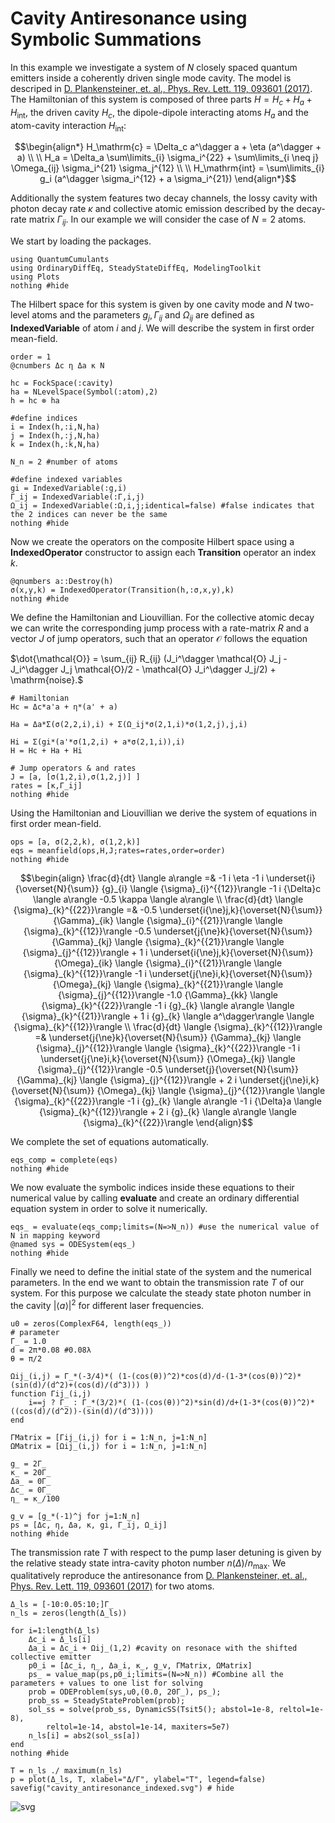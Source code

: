 # Cavity Antiresonance using Symbolic Summations

In this example we investigate a system of $N$ closely spaced quantum emitters inside a coherently driven single mode cavity. The model is descriped in [D. Plankensteiner, et. al., Phys. Rev. Lett. 119, 093601 (2017)](https://journals.aps.org/prl/abstract/10.1103/PhysRevLett.119.093601).
The Hamiltonian of this system is composed of three parts $H = H_c + H_a + H_{\mathrm{int}}$, the driven cavity $H_c$, the dipole-dipole interacting atoms $H_a$ and the atom-cavity interaction $H_\mathrm{int}$:

```math
\begin{align*}
H_\mathrm{c} = \Delta_c a^\dagger a + \eta (a^\dagger + a) \\
\\
H_a = \Delta_a \sum\limits_{i} \sigma_i^{22} + \sum\limits_{i \neq j} \Omega_{ij} \sigma_i^{21} \sigma_j^{12} \\
\\
H_\mathrm{int} = \sum\limits_{i} g_i (a^\dagger \sigma_i^{12} + a \sigma_i^{21})
\end{align*}
```

Additionally the system features two decay channels, the lossy cavity with photon decay rate $\kappa$ and collective atomic emission described by the decay-rate matrix $\Gamma_{ij}$. In our example we will consider the case of $N=2$ atoms.

We start by loading the packages.



```@example cavity_antiresonance_indexed
using QuantumCumulants
using OrdinaryDiffEq, SteadyStateDiffEq, ModelingToolkit
using Plots
nothing #hide
```

The Hilbert space for this system is given by one cavity mode and $N$ two-level atoms and the parameters $g_j, \, \Gamma_{ij}$ and $\Omega_{ij}$ are defined as **IndexedVariable** of atom $i$ and $j$. We will describe the system in first order mean-field.


```@example cavity_antiresonance_indexed
order = 1
@cnumbers Δc η Δa κ N

hc = FockSpace(:cavity)
ha = NLevelSpace(Symbol(:atom),2)
h = hc ⊗ ha

#define indices
i = Index(h,:i,N,ha)
j = Index(h,:j,N,ha)
k = Index(h,:k,N,ha)

N_n = 2 #number of atoms

#define indexed variables
gi = IndexedVariable(:g,i)
Γ_ij = IndexedVariable(:Γ,i,j)  
Ω_ij = IndexedVariable(:Ω,i,j;identical=false) #false indicates that the 2 indices can never be the same
nothing #hide
```

Now we create the operators on the composite Hilbert space using a **IndexedOperator** constructor to assign each **Transition** operator an index $k$.


```@example cavity_antiresonance_indexed
@qnumbers a::Destroy(h)
σ(x,y,k) = IndexedOperator(Transition(h,:σ,x,y),k)
nothing #hide
```


We define the Hamiltonian and Liouvillian. For the collective atomic decay we can write the corresponding jump process with a rate-matrix $R$ and a vector $J$ of jump operators, such that an operator $\mathcal{O}$ follows the equation

$\dot{\mathcal{O}} = \sum_{ij} R_{ij} (J_i^\dagger \mathcal{O} J_j - J_i^\dagger J_j \mathcal{O}/2 -  \mathcal{O} J_i^\dagger J_j/2) + \mathrm{noise}.$


```@example cavity_antiresonance_indexed
# Hamiltonian
Hc = Δc*a'a + η*(a' + a)

Ha = Δa*Σ(σ(2,2,i),i) + Σ(Ω_ij*σ(2,1,i)*σ(1,2,j),j,i)

Hi = Σ(gi*(a'*σ(1,2,i) + a*σ(2,1,i)),i)
H = Hc + Ha + Hi

# Jump operators & and rates
J = [a, [σ(1,2,i),σ(1,2,j)] ] 
rates = [κ,Γ_ij]
nothing #hide
```

Using the Hamiltonian and Liouvillian we derive the system of equations in first order mean-field.



```@example cavity_antiresonance_indexed
ops = [a, σ(2,2,k), σ(1,2,k)]
eqs = meanfield(ops,H,J;rates=rates,order=order)
nothing #hide
```

```math
\begin{align}
\frac{d}{dt} \langle a\rangle  =& -1 i \eta -1 i \underset{i}{\overset{N}{\sum}} {g}_{i}  \langle {\sigma}_{i}^{{12}}\rangle  -1 i {\Delta}c \langle a\rangle  -0.5 \kappa \langle a\rangle  \\
\frac{d}{dt} \langle {\sigma}_{k}^{{22}}\rangle  =& -0.5 \underset{i{\ne}j,k}{\overset{N}{\sum}} {\Gamma}_{ik}  \langle {\sigma}_{i}^{{21}}\rangle   \langle {\sigma}_{k}^{{12}}\rangle  -0.5 \underset{j{\ne}k}{\overset{N}{\sum}} {\Gamma}_{kj}  \langle {\sigma}_{k}^{{21}}\rangle   \langle {\sigma}_{j}^{{12}}\rangle  + 1 i \underset{i{\ne}j,k}{\overset{N}{\sum}} {\Omega}_{ik}  \langle {\sigma}_{i}^{{21}}\rangle   \langle {\sigma}_{k}^{{12}}\rangle  -1 i \underset{j{\ne}i,k}{\overset{N}{\sum}} {\Omega}_{kj}  \langle {\sigma}_{k}^{{21}}\rangle   \langle {\sigma}_{j}^{{12}}\rangle  -1.0 {\Gamma}_{kk} \langle {\sigma}_{k}^{{22}}\rangle  -1 i {g}_{k} \langle a\rangle  \langle {\sigma}_{k}^{{21}}\rangle  + 1 i {g}_{k} \langle a^\dagger\rangle  \langle {\sigma}_{k}^{{12}}\rangle  \\
\frac{d}{dt} \langle {\sigma}_{k}^{{12}}\rangle  =& \underset{j{\ne}k}{\overset{N}{\sum}} {\Gamma}_{kj}  \langle {\sigma}_{j}^{{12}}\rangle   \langle {\sigma}_{k}^{{22}}\rangle  -1 i \underset{j{\ne}i,k}{\overset{N}{\sum}} {\Omega}_{kj}  \langle {\sigma}_{j}^{{12}}\rangle  -0.5 \underset{j}{\overset{N}{\sum}} {\Gamma}_{kj}  \langle {\sigma}_{j}^{{12}}\rangle  + 2 i \underset{j{\ne}i,k}{\overset{N}{\sum}} {\Omega}_{kj}  \langle {\sigma}_{j}^{{12}}\rangle   \langle {\sigma}_{k}^{{22}}\rangle  -1 i {g}_{k} \langle a\rangle  -1 i {\Delta}a \langle {\sigma}_{k}^{{12}}\rangle  + 2 i {g}_{k} \langle a\rangle  \langle {\sigma}_{k}^{{22}}\rangle 
\end{align}
```

We complete the set of equations automatically.

```@example cavity_antiresonance_indexed
eqs_comp = complete(eqs)
nothing #hide
```

We now evaluate the symbolic indices inside these equations to their numerical value by calling **evaluate** and create an ordinary differential equation system in order to solve it numerically.


```@example cavity_antiresonance_indexed
eqs_ = evaluate(eqs_comp;limits=(N=>N_n)) #use the numerical value of N in mapping keyword
@named sys = ODESystem(eqs_)
nothing #hide
```

Finally we need to define the initial state of the system and the numerical parameters. In the end we want to obtain the transmission rate $T$ of our system. For this purpose we calculate the steady state photon number in the cavity $|\langle a \rangle|^2$ for different laser frequencies.


```@example cavity_antiresonance_indexed
u0 = zeros(ComplexF64, length(eqs_))
# parameter
Γ_ = 1.0
d = 2π*0.08 #0.08λ
θ = π/2

Ωij_(i,j) = Γ_*(-3/4)*( (1-(cos(θ))^2)*cos(d)/d-(1-3*(cos(θ))^2)*(sin(d)/(d^2)+(cos(d)/(d^3))) )
function Γij_(i,j)
    i==j ? Γ_ : Γ_*(3/2)*( (1-(cos(θ))^2)*sin(d)/d+(1-3*(cos(θ))^2)*((cos(d)/(d^2))-(sin(d)/(d^3))))
end

ΓMatrix = [Γij_(i,j) for i = 1:N_n, j=1:N_n]
ΩMatrix = [Ωij_(i,j) for i = 1:N_n, j=1:N_n]

g_ = 2Γ_
κ_ = 20Γ_
Δa_ = 0Γ_
Δc_ = 0Γ_
η_ = κ_/100

g_v = [g_*(-1)^j for j=1:N_n]
ps = [Δc, η, Δa, κ, gi, Γ_ij, Ω_ij]
nothing #hide
```

The transmission rate $T$ with respect to the pump laser detuning is given by the relative steady state intra-cavity photon number $n(\Delta)/n_\mathrm{max}$. We qualitatively reproduce the antiresonance from [D. Plankensteiner, et. al., Phys. Rev. Lett. 119, 093601 (2017)](https://journals.aps.org/prl/abstract/10.1103/PhysRevLett.119.093601) for two atoms.


```@example cavity_antiresonance_indexed
Δ_ls = [-10:0.05:10;]Γ_
n_ls = zeros(length(Δ_ls))

for i=1:length(Δ_ls)
    Δc_i = Δ_ls[i]
    Δa_i = Δc_i + Ωij_(1,2) #cavity on resonace with the shifted collective emitter
    p0_i = [Δc_i, η_, Δa_i, κ_, g_v, ΓMatrix, ΩMatrix]
    ps_ = value_map(ps,p0_i;limits=(N=>N_n)) #Combine all the parameters + values to one list for solving
    prob = ODEProblem(sys,u0,(0.0, 20Γ_), ps_);
    prob_ss = SteadyStateProblem(prob);
    sol_ss = solve(prob_ss, DynamicSS(Tsit5(); abstol=1e-8, reltol=1e-8),
        reltol=1e-14, abstol=1e-14, maxiters=5e7)
    n_ls[i] = abs2(sol_ss[a])
end
nothing #hide
```


```@example cavity_antiresonance_indexed
T = n_ls ./ maximum(n_ls)
p = plot(Δ_ls, T, xlabel="Δ/Γ", ylabel="T", legend=false)
savefig("cavity_antiresonance_indexed.svg") # hide
```

![svg](cavity_antiresonance_indexed.svg)

